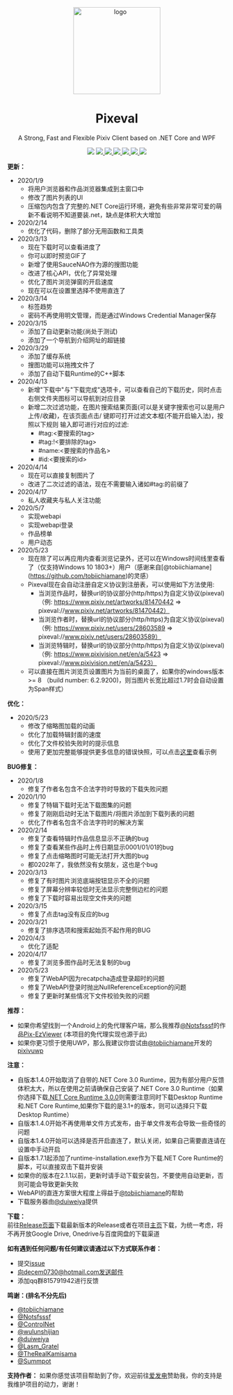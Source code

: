 <div align="center">
    <img align="center" src="https://s1.ax1x.com/2020/04/03/GUMZjS.png" alt="logo" width="200">
    <h1 align="center">Pixeval</h1>
    <p align="center">A Strong, Fast and Flexible Pixiv Client based on .NET Core and WPF</p>
    <p align="center">
        <img src="https://img.shields.io/github/stars/Rinacm/Pixeval?color=red&style=flat-square">
        <a href="mailto:decem0730@hotmail.com">
            <img src="https://img.shields.io/static/v1?label=contact%20me&message=hotmail&color=green&style=flat-square">
        </a>
        <a href="https://jq.qq.com/?_wv=1027&k=5hGmJbQ" target="_blank">
            <img src="https://img.shields.io/static/v1?label=chatting&message=qq&color=blue&style=flat-square"
        </a>
        <a href="http://47.95.218.243/index/index.html" target="_blank">
            <img src="https://img.shields.io/static/v1?label=homepage&message=pixeval&color=blueviolet&style=flat-square">
        </a>
        <a href="https://github.com/Rinacm/Pixeval/blob/master/LICENSE" target="_blank">
            <img src="https://img.shields.io/github/license/Rinacm/Pixeval?style=flat-square">
        </a>
        <a href="https://github.com/Rinacm/Pixeval/issues/new/choose" target="_blank">
            <img src="https://img.shields.io/static/v1?label=feedback&message=issues&color=pink&style=flat-square">
        </a>
        <a href="https://dotnet.microsoft.com/download/dotnet-core/thank-you/runtime-desktop-3.1.3-windows-x64-installer" target="_blank">
            <img src="https://img.shields.io/static/v1?label=runtime&message=.NET%20Core%203.1&color=yellow&style=flat-square">
        </a>
    </p>
</div>

**更新：**
* 2020/1/9
    - 将用户浏览器和作品浏览器集成到主窗口中
    - 修改了图片列表的UI
    - 压缩包内包含了完整的.NET Core运行环境，避免有些非常非常可爱的萌新不看说明不知道要装.net，缺点是体积大大增加
* 2020/2/14
    - 优化了代码，删除了部分无用函数和工具类
* 2020/3/13
    - 现在下载时可以查看进度了
    - 你可以即时预览GIF了
    - 新增了使用SauceNAO作为源的搜图功能
    - 改进了核心API，优化了异常处理
    - 优化了图片浏览弹窗的开启速度
    - 现在可以在设置里选择不使用直连了</br>
* 2020/3/14
    - 标签趋势
    - 密码不再使用明文管理，而是通过Windows Credential Manager保存
* 2020/3/15
    - 添加了自动更新功能(尚处于测试)
    - 添加了一个导航到介绍网址的超链接
* 2020/3/29
    - 添加了缓存系统
    - 搜图功能可以拖拽文件了
    - 添加了自动下载Runtime的C++脚本
* 2020/4/13
    - 新增"下载中"与"下载完成"选项卡，可以查看自己的下载历史，同时点击右侧文件夹图标可以导航到对应目录
    - 新增二次过滤功能，在图片搜索结果页面(可以是关键字搜索也可以是用户上传/收藏)，在该页面点击/ 键即可打开过滤文本框(不能开启输入法)，按照以下规则       输入即可进行对应的过滤:
        * #tag:<要搜索的tag>
        * #tag:!<要排除的tag>
        * #name:<要搜索的作品名>
        * #id:<要搜索的id>
* 2020/4/14
    - 现在可以直接复制图片了
    - 改进了二次过滤的语法，现在不需要输入诸如#tag:的前缀了
* 2020/4/17
    - 私人收藏夹与私人关注功能
* 2020/5/7
    - 实现webapi
    - 实现webapi登录
    - 作品榜单
    - 用户动态
* 2020/5/23
    * 现在除了可以再应用内查看浏览记录外，还可以在Windows时间线里查看了（仅支持Windows 10 1803+）用户（感谢来自[@tobiichiamane]      (https://github.com/tobiichiamane)的灵感）
    * Pixeval现在会自动注册自定义协议到注册表，可以使用如下方法使用:
        - 当浏览作品时，替换url的协议部分(http/https)为自定义协议(pixeval)
（例: https://www.pixiv.net/artworks/81470442 => pixeval://www.pixiv.net/artworks/81470442）
        - 当浏览作者时，替换url的协议部分(http/https)为自定义协议(pixeval)
（例: https://www.pixiv.net/users/28603589 => pixeval://www.pixiv.net/users/28603589）
        - 当浏览特辑时，替换url的协议部分(http/https)为自定义协议(pixeval)
（例: https://www.pixivision.net/en/a/5423 => pixeval://www.pixivision.net/en/a/5423）
    * 可以直接在图片浏览页设置图片为当前的桌面了，如果你的windows版本 >= 8 （build number: 6.2.9200)，则当图片长宽比超过1.7时会自动设置为Span样式）

**优化：**
* 2020/5/23
    - 修改了缩略图加载的动画
    - 优化了加载特辑封面的速度
    - 优化了文件校验失败时的提示信息
    - 使用了更加完整能够提供更多信息的错误快照，可以点击[这里](http://119.188.246.6/dc/dump_file.txt)查看示例

**BUG修复：**
* 2020/1/8
    - 修复了作者名包含不合法字符时导致的下载失败问题
* 2020/1/10
    - 修复了特辑下载时无法下载图集的问题
    - 修复了刚刚启动时无法下载图片/将图片添加到下载列表的问题
    - 优化了作者名包含不合法字符时的解决方案
* 2020/2/14
    - 修复了查看特辑时作品信息显示不正确的bug
    - 修复了查看某些作品时上传日期显示0001/01/01的bug
    - 修复了点击缩略图时可能无法打开大图的bug
    - 都0202年了，我依然没有女朋友，这也是个bug
* 2020/3/13
    - 修复了有时图片浏览底端按钮显示不全的问题
    - 修复了屏幕分辨率较低时无法显示完整侧边栏的问题
    - 修复了下载时容易出现空文件夹的问题</br>
* 2020/3/15
    - 修复了点击tag没有反应的bug
* 2020/3/21
    - 修复了排序选项和搜索起始页不起作用的BUG
* 2020/4/3
    - 优化了适配
* 2020/4/17
    - 修复了浏览多图作品时无法复制的bug
* 2020/5/23
    - 修复了WebAPI因为recatpcha造成登录超时的问题
    - 修复了WebAPI登录时抛出NullReferenceException的问题
    - 修复了更新时某些情况下文件校验失败的问题
  
**推荐：**
* 如果你希望找到一个Android上的免代理客户端，那么我推荐[@Notsfsssf](https://github.com/Notsfsssf)的作品[Pix-EzViewer](https://github.com/Notsfsssf/Pix-EzViewer) (本项目的免代理实现也源于此)
* 如果你更习惯于使用UWP，那么我建议你尝试由[@tobiichiamane](https://github.com/tobiichiamane)开发的[pixivuwp](https://github.com/tobiichiamane/pixivfs-uwp)

**注意：**
* 自版本1.4.0开始取消了自带的.NET Core 3.0 Runtime，因为有部分用户反馈体积太大，所以在使用之前请确保自己安装了.NET Core 3.0 Runtime（如果你选择下载[.NET Core Runtime 3.0.0](https://dotnet.microsoft.com/download/dotnet-core/3.0)则需要注意同时下载Desktop Runtime和.NET Core Runtime,如果你下载的是3.1+的版本，则可以选择只下载Desktop Runtime）
* 自版本1.4.0开始不再使用单文件方式发布，由于单文件发布会导致一些奇怪的问题
* 自版本1.4.0开始可以选择是否开启直连了，默认关闭，如果自己需要直连请在设置中手动开启
* 自版本1.7.1起添加了runtime-installation.exe作为下载.NET Core Runtime的脚本，可以直接双击下载并安装
* 如果你的版本在2.1.1以前，更新时请手动下载安装包，不要使用自动更新，否则可能会导致更新失败
* WebAPI的直连方案很大程度上得益于[@tobiichiamane](https://github.com/tobiichiamane)的帮助
* 下载服务器由[@duiweiya](https://github.com/duiweiya)提供

**下载：**
</br>
前往[Release页面](https://github.com/Rinacm/Pixeval/releases)下载最新版本的Release或者在项目[主页](http://47.95.218.243/index.html)下载，为统一考虑，将不再开放Google Drive, Onedrive与百度网盘的下载渠道

**如有遇到任何问题/有任何建议请通过以下方式联系作者：**
* 提交[issue](https://github.com/Rinacm/Pixeval/issues/new)
* 向decem0730@hotmail.com发送邮件
* 添加qq群815791942进行反馈

**鸣谢：(排名不分先后)**
* [@tobiichiamane](https://github.com/tobiichiamane)
* [@Notsfsssf](https://github.com/Notsfsssf)
* [@ControlNet](https://github.com/ControlNet)
* [@wulunshijian](https://github.com/wulunshijian)
* [@duiweiya](https://github.com/duiweiya)
* [@Lasm_Gratel](https://github.com/NanamiArihara)
* [@TheRealKamisama](https://github.com/TheRealKamisama)
* [@Summpot](https://github.com/Summpot)

**支持作者：**
如果你感觉该项目帮助到了你，欢迎前往[爱发电](https://afdian.net/@dylech30th)赞助我，你的支持是我维护项目的动力，谢谢！
